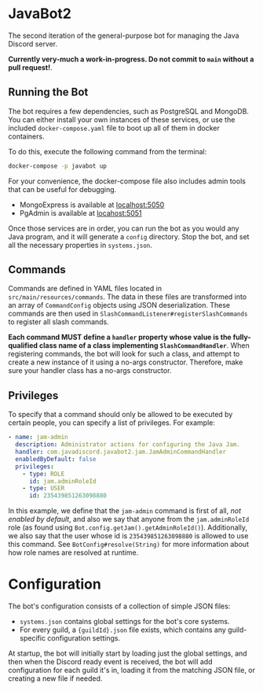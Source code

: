 # JavaBot2
The second iteration of the general-purpose bot for managing the Java Discord server.

**Currently very-much a work-in-progress. Do not commit to `main` without a pull request!**.

## Running the Bot
The bot requires a few dependencies, such as PostgreSQL and MongoDB. You can either install your own instances of these services, or use the included `docker-compose.yaml` file to boot up all of them in docker containers.

To do this, execute the following command from the terminal:
```bash
docker-compose -p javabot up
```

For your convenience, the docker-compose file also includes admin tools that can be useful for debugging.
- MongoExpress is available at [localhost:5050](http://localhost:5050)
- PgAdmin is available at [locahost:5051](http://localhost:5051)

Once those services are in order, you can run the bot as you would any Java program, and it will generate a `config` directory. Stop the bot, and set all the necessary properties in `systems.json`.

## Commands
Commands are defined in YAML files located in `src/main/resources/commands`. The data in these files are transformed into an array of `CommandConfig` objects using JSON deserialization. These commands are then used in `SlashCommandListener#registerSlashCommands` to register all slash commands.

**Each command MUST define a `handler` property whose value is the fully-qualified class name of a class implementing `SlashCommandHandler`**. When registering commands, the bot will look for such a class, and attempt to create a new instance of it using a no-args constructor. Therefore, make sure your handler class has a no-args constructor.

## Privileges
To specify that a command should only be allowed to be executed by certain people, you can specify a list of privileges. For example:
```yaml
- name: jam-admin
  description: Administrator actions for configuring the Java Jam.
  handler: com.javadiscord.javabot2.jam.JamAdminCommandHandler
  enabledByDefault: false
  privileges:
    - type: ROLE
      id: jam.adminRoleId
    - type: USER
      id: 235439851263098880
```
In this example, we define that the `jam-admin` command is first of all, *not enabled by default*, and also we say that anyone from the `jam.adminRoleId` role (as found using `Bot.config.getJam().getAdminRoleId()`). Additionally, we also say that the user whose id is `235439851263098880` is allowed to use this command. See `BotConfig#resolve(String)` for more information about how role names are resolved at runtime.

# Configuration
The bot's configuration consists of a collection of simple JSON files:
- `systems.json` contains global settings for the bot's core systems.
- For every guild, a `{guildId}.json` file exists, which contains any guild-specific configuration settings.

At startup, the bot will initially start by loading just the global settings, and then when the Discord ready event is received, the bot will add configuration for each guild it's in, loading it from the matching JSON file, or creating a new file if needed.
